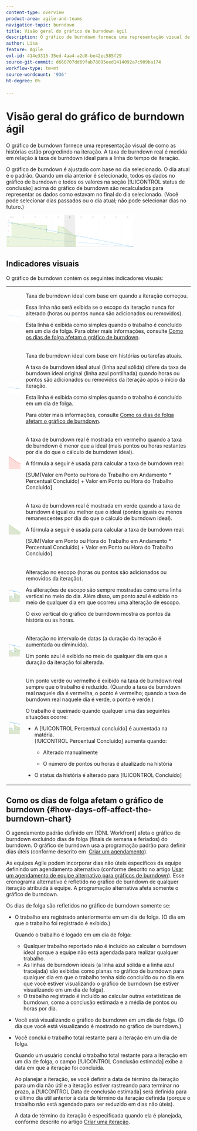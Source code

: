 ```yaml
---
content-type: overview
product-area: agile-and-teams
navigation-topic: burndown
title: Visão geral do gráfico de burndown ágil
description: O gráfico de burndown fornece uma representação visual de como as histórias estão progredindo pela iteração ou projeto . A taxa de burndown real é medida em relação à taxa de burndown ideal para a iteração ou linha do tempo do projeto.
author: Lisa
feature: Agile
exl-id: 414e3315-35ed-4aa4-a2d8-be42ec585f29
source-git-commit: d660707dd69fab78095eed1414092a7c909ba174
workflow-type: tm+mt
source-wordcount: '936'
ht-degree: 0%

---
```


# Visão geral do gráfico de burndown ágil

O gráfico de burndown fornece uma representação visual de como as histórias estão progredindo na iteração. A taxa de burndown real é medida em relação à taxa de burndown ideal para a linha do tempo de iteração.

O gráfico de burndown é ajustado com base no dia selecionado. O dia atual é o padrão. Quando um dia anterior é selecionado, todos os dados no gráfico de burndown e todos os valores na seção [!UICONTROL status de conclusão] acima do gráfico de burndown são recalculados para representar os dados como estavam no final do dia selecionado. (Você pode selecionar dias passados ou o dia atual; não pode selecionar dias no futuro.)

![](assets/agile-iteration-burndown-350x88.png)

## Indicadores visuais

O gráfico de burndown contém os seguintes indicadores visuais:

<table style="table-layout:auto"> 
 <col> 
 <col> 
 <tbody> 
  <tr> 
   <td role="rowheader"> <img src="assets/agile-iteration-burndown-dottedblue.png" alt=""> </td> 
   <td> <p>Taxa de burndown ideal com base em quando a iteração começou.</p> <p>Essa linha não será exibida se o escopo da iteração nunca for alterado (horas ou pontos nunca são adicionados ou removidos).</p> <p>Esta linha é exibida como simples quando o trabalho é concluído em um dia de folga. Para obter mais informações, consulte <a title="Uso do Gráfico de Burndown Agile" href="#how-days-off-affect-the-burndown-chart" class="MCXref xref">Como os dias de folga afetam o gráfico de burndown</a>.</p> </td> 
  </tr> 
  <tr> 
   <td role="rowheader"> <img src="assets/agile-iteration-burndown-solidblue.png" alt=""> </td> 
   <td> <p>Taxa de burndown ideal com base em histórias ou tarefas atuais.</p> <p>A taxa de burndown ideal atual (linha azul sólida) difere da taxa de burndown ideal original (linha azul pontilhada) quando horas ou pontos são adicionados ou removidos da iteração após o início da iteração.</p> <p>Esta linha é exibida como simples quando o trabalho é concluído em um dia de folga.</p> <p>Para obter mais informações, consulte <a title="Uso do Gráfico de Burndown Agile" href="#how-days-off-affect-the-burndown-chart" class="MCXref xref">Como os dias de folga afetam o gráfico de burndown</a>.</p> </td> 
  </tr> 
  <tr> 
   <td role="rowheader"> <img src="assets/agile-iteration-burndown-red.png" alt=""> </td> 
   <td> <p>A taxa de burndown real é mostrada em vermelho quando a taxa de burndown é menor que a ideal (mais pontos ou horas restantes por dia do que o cálculo de burndown ideal).</p> <p>A fórmula a seguir é usada para calcular a taxa de burndown real:</p> <p>[SUM(Valor em Ponto ou Hora do Trabalho em Andamento * Percentual Concluído) + Valor em Ponto ou Hora do Trabalho Concluído]</p> </td> 
  </tr> 
  <tr> 
   <td role="rowheader"> <img src="assets/agile-iteration-burndown-green.png" alt=""> </td> 
   <td> <p>A taxa de burndown real é mostrada em verde quando a taxa de burndown é igual ou melhor que o ideal (pontos iguais ou menos remanescentes por dia do que o cálculo de burndown ideal).</p> <p>A fórmula a seguir é usada para calcular a taxa de burndown real:</p> <p>[SUM(Valor em Ponto ou Hora do Trabalho em Andamento * Percentual Concluído) + Valor em Ponto ou Hora do Trabalho Concluído]</p> </td> 
  </tr> 
  <tr> 
   <td role="rowheader"> <img src="assets/agile-iteration-burndown-scope.png" alt=""> </td> 
   <td> <p>Alteração no escopo (horas ou pontos são adicionados ou removidos da iteração).</p> <p>As alterações de escopo são sempre mostradas como uma linha vertical no meio do dia. Além disso, um ponto azul é exibido no meio de qualquer dia em que ocorreu uma alteração de escopo.</p> <p>O eixo vertical do gráfico de burndown mostra os pontos da história ou as horas.</p> </td> 
  </tr> 
  <tr> 
   <td role="rowheader"> <img src="assets/agile-iteration-burndown-scope.png" alt=""> </td> 
   <td> <p>Alteração no intervalo de datas (a duração da iteração é aumentada ou diminuída).</p> <p>Um ponto azul é exibido no meio de qualquer dia em que a duração da iteração foi alterada.</p> </td> 
  </tr> 
  <tr> 
   <td role="rowheader"> <img src="assets/agile-iteration-burndown-scope.png" alt=""> </td> 
   <td> <p>Um ponto verde ou vermelho é exibido na taxa de burndown real sempre que o trabalho é reduzido. (Quando a taxa de burndown real naquele dia é vermelha, o ponto é vermelho; quando a taxa de burndown real naquele dia é verde, o ponto é verde.)</p> <p>O trabalho é queimado quando qualquer uma das seguintes situações ocorre:</p> 
    <ul> 
     <li> A [!UICONTROL Percentual concluído] é aumentada na matéria.<br>[!UICONTROL Percentual Concluído] aumenta quando: 
      <ul> 
       <li> <p>Alterado manualmente</p> </li> 
       <li> <p>O número de pontos ou horas é atualizado na história</p> </li> 
      </ul></li>  
     <li>O status da história é alterado para [!UICONTROL Concluído]</li> 
    </ul> </td> 
  </tr> 
 </tbody> 
</table>

## Como os dias de folga afetam o gráfico de burndown {#how-days-off-affect-the-burndown-chart}

O agendamento padrão definido em [!DNL Workfront] afeta o gráfico de burndown excluindo dias de folga (finais de semana e feriados) do burndown. O gráfico de burndown usa a programação padrão para definir dias úteis (conforme descrito em  [Criar um agendamento](../../../administration-and-setup/set-up-workfront/configure-timesheets-schedules/create-schedules.md)).

As equipes Agile podem incorporar dias não úteis específicos da equipe definindo um agendamento alternativo (conforme descrito no artigo [Usar um agendamento de equipe alternativo para gráficos de burndown](../../../agile/use-scrum-in-an-agile-team/burndown/use-alt-team-schedule-burndown-charts.md)). Esse cronograma alternativo é refletido no gráfico de burndown de qualquer iteração atribuída à equipe. A programação alternativa afeta somente o gráfico de burndown.

Os dias de folga são refletidos no gráfico de burndown somente se:

* O trabalho era registrado anteriormente em um dia de folga. (O dia em que o trabalho foi registrado é exibido.)

  Quando o trabalho é logado em um dia de folga:

   * Qualquer trabalho reportado não é incluído ao calcular o burndown ideal porque a equipe não está agendada para realizar qualquer trabalho.
   * As linhas de burndown ideais (a linha azul sólida e a linha azul tracejada) são exibidas como planas no gráfico de burndown para qualquer dia em que o trabalho tenha sido concluído ou no dia em que você estiver visualizando o gráfico de burndown (se estiver visualizando em um dia de folga).
   * O trabalho registrado é incluído ao calcular outras estatísticas de burndown, como a conclusão estimada e a média de pontos ou horas por dia.

* Você está visualizando o gráfico de burndown em um dia de folga. (O dia que você está visualizando é mostrado no gráfico de burndown.)
* Você conclui o trabalho total restante para a iteração em um dia de folga.

  Quando um usuário conclui o trabalho total restante para a iteração em um dia de folga, o campo [!UICONTROL Conclusão estimada] exibe a data em que a iteração foi concluída.

  Ao planejar a iteração, se você definir a data de término da iteração para um dia não útil e a iteração estiver rastreando para terminar no prazo, a [!UICONTROL Data de conclusão estimada] será definida para o último dia útil anterior à data de término da iteração definida (porque o trabalho não está agendado para ser reduzido em dias não úteis).

  A data de término da iteração é especificada quando ela é planejada, conforme descrito no artigo [Criar uma iteração](../../../agile/use-scrum-in-an-agile-team/iterations/create-an-iteration.md).

